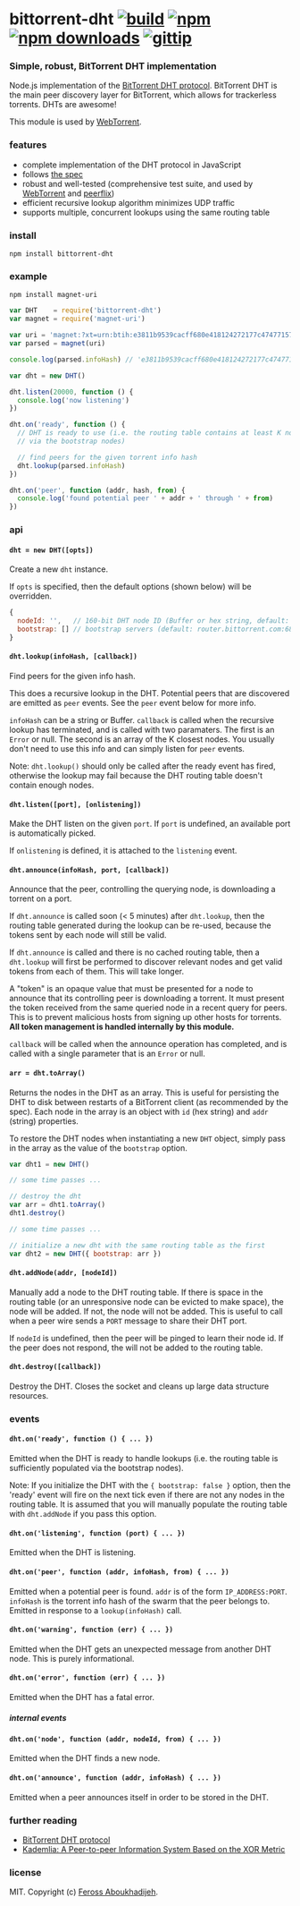 # bittorrent-dht [![build](https://img.shields.io/travis/feross/bittorrent-dht.svg)](https://travis-ci.org/feross/bittorrent-dht) [![npm](https://img.shields.io/npm/v/bittorrent-dht.svg)](https://npmjs.org/package/bittorrent-dht) [![npm downloads](https://img.shields.io/npm/dm/bittorrent-dht.svg)](https://npmjs.org/package/bittorrent-dht) [![gittip](https://img.shields.io/gittip/feross.svg)](https://www.gittip.com/feross/)

### Simple, robust, BitTorrent DHT implementation

Node.js implementation of the [BitTorrent DHT protocol](http://www.bittorrent.org/beps/bep_0005.html). BitTorrent DHT is the main peer discovery layer for BitTorrent, which allows for trackerless torrents. DHTs are awesome!

This module is used by [WebTorrent](http://webtorrent.io).

### features

- complete implementation of the DHT protocol in JavaScript
- follows [the spec](http://www.bittorrent.org/beps/bep_0005.html)
- robust and well-tested (comprehensive test suite, and used by [WebTorrent](http://webtorrent.io) and [peerflix](https://github.com/mafintosh/peerflix))
- efficient recursive lookup algorithm minimizes UDP traffic
- supports multiple, concurrent lookups using the same routing table

### install

```
npm install bittorrent-dht
```

### example

```
npm install magnet-uri
```

```javascript
var DHT    = require('bittorrent-dht')
var magnet = require('magnet-uri')

var uri = 'magnet:?xt=urn:btih:e3811b9539cacff680e418124272177c47477157'
var parsed = magnet(uri)

console.log(parsed.infoHash) // 'e3811b9539cacff680e418124272177c47477157'

var dht = new DHT()

dht.listen(20000, function () {
  console.log('now listening')
})

dht.on('ready', function () {
  // DHT is ready to use (i.e. the routing table contains at least K nodes, discovered
  // via the bootstrap nodes)

  // find peers for the given torrent info hash
  dht.lookup(parsed.infoHash)
})

dht.on('peer', function (addr, hash, from) {
  console.log('found potential peer ' + addr + ' through ' + from)
})

```

### api

#### `dht = new DHT([opts])`

Create a new `dht` instance.

If `opts` is specified, then the default options (shown below) will be overridden.

``` js
{
  nodeId: '',   // 160-bit DHT node ID (Buffer or hex string, default: randomly generated)
  bootstrap: [] // bootstrap servers (default: router.bittorrent.com:6881, router.utorrent.com:6881, dht.transmissionbt.com:6881)
}
```


#### `dht.lookup(infoHash, [callback])`

Find peers for the given info hash.

This does a recursive lookup in the DHT. Potential peers that are discovered are emitted
as `peer` events. See the `peer` event below for more info.

`infoHash` can be a string or Buffer. `callback` is called when the recursive lookup has
terminated, and is called with two paramaters. The first is an `Error` or null. The second
is an array of the K closest nodes. You usually don't need to use this info and can simply
listen for `peer` events.

Note: `dht.lookup()` should only be called after the ready event has fired, otherwise the
lookup may fail because the DHT routing table doesn't contain enough nodes.


#### `dht.listen([port], [onlistening])`

Make the DHT listen on the given `port`. If `port` is undefined, an available port is
automatically picked.

If `onlistening` is defined, it is attached to the `listening` event.


#### `dht.announce(infoHash, port, [callback])`

Announce that the peer, controlling the querying node, is downloading a torrent on a port.

If `dht.announce` is called soon (< 5 minutes) after `dht.lookup`, then the routing table
generated during the lookup can be re-used, because the tokens sent by each node will
still be valid.

If `dht.announce` is called and there is no cached routing table, then a `dht.lookup` will
first be performed to discover relevant nodes and get valid tokens from each of them.
This will take longer.

A "token" is an opaque value that must be presented for a node to announce that its
controlling peer is downloading a torrent. It must present the token received from the
same queried node in a recent query for peers. This is to prevent malicious hosts from
signing up other hosts for torrents. **All token management is handled internally by this
module.**

`callback` will be called when the announce operation has completed, and is called with
a single parameter that is an `Error` or null.


#### `arr = dht.toArray()`

Returns the nodes in the DHT as an array. This is useful for persisting the DHT
to disk between restarts of a BitTorrent client (as recommended by the spec). Each node in the array is an object with `id` (hex string) and `addr` (string) properties.

To restore the DHT nodes when instantiating a new `DHT` object, simply pass in the array as the value of the `bootstrap` option.

```js
var dht1 = new DHT()

// some time passes ...

// destroy the dht
var arr = dht1.toArray()
dht1.destroy()

// some time passes ...

// initialize a new dht with the same routing table as the first
var dht2 = new DHT({ bootstrap: arr })
```


#### `dht.addNode(addr, [nodeId])`

Manually add a node to the DHT routing table. If there is space in the routing table (or
an unresponsive node can be evicted to make space), the node will be added. If not, the
node will not be added. This is useful to call when a peer wire sends a `PORT` message to
share their DHT port.

If `nodeId` is undefined, then the peer will be pinged to learn their node id. If the peer does not respond, the will not be added to the routing table.


#### `dht.destroy([callback])`

Destroy the DHT. Closes the socket and cleans up large data structure resources.


### events

#### `dht.on('ready', function () { ... })`

Emitted when the DHT is ready to handle lookups (i.e. the routing table is sufficiently
populated via the bootstrap nodes).

Note: If you initialize the DHT with the `{ bootstrap: false }` option, then the 'ready'
event will fire on the next tick even if there are not any nodes in the routing table.
It is assumed that you will manually populate the routing table with `dht.addNode` if you
pass this option.


#### `dht.on('listening', function (port) { ... })`

Emitted when the DHT is listening.


#### `dht.on('peer', function (addr, infoHash, from) { ... })`

Emitted when a potential peer is found. `addr` is of the form `IP_ADDRESS:PORT`.
`infoHash` is the torrent info hash of the swarm that the peer belongs to. Emitted
in response to a `lookup(infoHash)` call.


#### `dht.on('warning', function (err) { ... })`

Emitted when the DHT gets an unexpected message from another DHT node. This is purely
informational.


#### `dht.on('error', function (err) { ... })`

Emitted when the DHT has a fatal error.


##### internal events

#### `dht.on('node', function (addr, nodeId, from) { ... })`

Emitted when the DHT finds a new node.


#### `dht.on('announce', function (addr, infoHash) { ... })`

Emitted when a peer announces itself in order to be stored in the DHT.


### further reading

- [BitTorrent DHT protocol](http://www.bittorrent.org/beps/bep_0005.html)
- [Kademlia: A Peer-to-peer Information System Based on the XOR Metric](http://www.cs.rice.edu/Conferences/IPTPS02/109.pdf)


### license

MIT. Copyright (c) [Feross Aboukhadijeh](http://feross.org).
